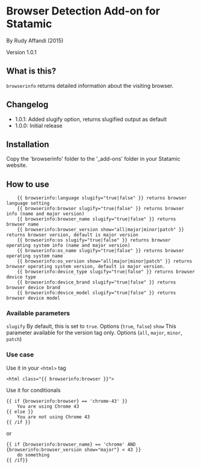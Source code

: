 
# Browser Detection Add-on for Statamic
By Rudy Affandi (2015)

Version 1.0.1

## What is this?
`browserinfo` returns detailed information about the visiting browser.

## Changelog
- 1.0.1: Added slugify option, returns slugified output as default
- 1.0.0: Initial release

## Installation
Copy the 'browserinfo' folder to the '_add-ons' folder in your Statamic website.

## How to use
```
    {{ browserinfo:language slugify="true|false" }} returns browser language setting
    {{ browserinfo:browser slugify="true|false" }} returns browser info (name and major version)
    {{ browserinfo:browser_name slugify="true|false" }} returns browser name
    {{ browserinfo:browser_version show="all|major|minor|patch" }} returns browser version, default is major version
    {{ browserinfo:os slugify="true|false" }} returns browser operating system info (name and major version)
    {{ browserinfo:os_name slugify="true|false" }} returns browser operating system name
    {{ browserinfo:os_version show="all|major|minor|patch" }} returns browser operating system version, default is major version.
    {{ browserinfo:device_type slugify="true|false" }} returns browser device type
    {{ browserinfo:device_brand slugify="true|false" }} returns browser device brand
    {{ browserinfo:device_model slugify="true|false" }} returns browser device model
```

### Available parameters
`slugify` By default, this is set to `true`. Options (`true`, `false`)
`show` This parameter available for the version tag only. Options (`all`, `major`, `minor`, `patch`)

### Use case
Use it in your `<html>` tag
```
<html class="{{ browserinfo:browser }}">
```

Use it for conditionals
```
{{ if {browserinfo:browser} == 'chrome-43' }}
    You are using Chrome 43
{{ else }}
    You are not using Chrome 43
{{ /if }}
```
or
```
{{ if {browserinfo:browser_name} == 'chrome' AND {browserinfo:browser_version show="major"} < 43 }}
    do something
{{ /if}}
```